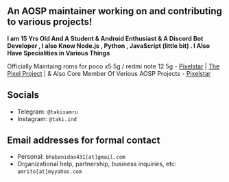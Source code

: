 An AOSP maintainer working on and contributing to various projects!
------------------------------------------------------------------------

**I am 15 Yrs Old And A Student & Android Enthusiast & A Discord Bot Developer , I also Know Node.js , Python ,  JavaScript (little bit) . I Also Have Specialities in Various Things**
 
 Officially Maintaing roms for poco x5 5g / redmi note 12 5g - [Pixelstar](https://github.com/Project-PixelStar) | [The Pixel Project](https://github.com/The-Pixel-Project) |
 &
 Also Core Member Of Verious AOSP Projects - [Pixelstar](https://github.com/Project-PixelStar)  

Socials 
--------

- Telegram: `@takixamru`
- Instagram: `@taki.ind`
  
Email addresses for formal contact
----------------------------------

- Personal: `bhabanidas431[at]gmail.com` 
- Organizational help, partnership, business inquiries, etc: `amrito[at]myyahoo.com`


